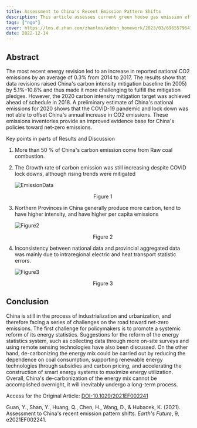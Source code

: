 ```yaml
---
title: Assessment to China's Recent Emission Pattern Shifts
description: This article assesses current green house gas emission effect considering recent developments such as the COVID-19 epidemic
tags: ["ngo"]
cover: https://lms.d.zhan.com/zhanlms/addon_homework/2023/03/696557964199e11032d7/cover.jpg
date: 2022-12-14
---
```


## Abstract

The most recent energy revision led to an increase in reported national CO2 emissions by an average of 0.3% from 2014 to 2017. The results show that data revisions raised China's carbon intensity mitigation baseline (in 2005) by 5.1%–10.8% and thus made it more challenging to fulfill the mitigation pledges. However, the 2020 carbon intensity mitigation target was achieved ahead of schedule in 2018. A preliminary estimate of China's national emissions for 2020 shows that the COVID-19 pandemic and lock down was not able to offset China's annual increase in CO2 emissions. These emissions inventories provide an improved evidence base for China's policies toward net-zero emissions.

Key points in parts of Results and Discussion

1. More than 50 % of China's carbon emission come from Raw coal combustion.
2. The Growth rate of carbon emission was still increasing despite COVID lock downs, although rising trends were mitigated

   ![EmissionData](https://lms.d.zhan.com/zhanlms/addon_homework/2023/03/602965564199e33692c2/emission-data.jpg)
   <center>Figure 1</center>

3. Northern Provinces in China generally produce more carbon, tend to have higher intensity, and have higher per capita emissions

   ![Figure2](https://lms.d.zhan.com/zhanlms/addon_homework/2023/03/903885564199e5266f08/figure2.png)
   <center>Figure 2</center>

4. Inconsistency between national data and provincial aggregated data was mainly due to intraregional electric and heat transport statistic errors.

   ![Figure3](https://lms.d.zhan.com/zhanlms/addon_homework/2023/03/619773764199e61914d7/figure3.png)
   <center>Figure 3</center>

## Conclusion

China is still in the process of industrialization and urbanization, and therefore facing a series of challenges on the road toward net-zero emissions. The first challenge for policymakers is to promote a systemic reform of its energy statistics. Suggestions for the reform of the energy statistics system, such as collecting data through more on-site surveys and using remote sensing technologies have also been discussed. On the other hand, de-carbonizing the energy mix could be carried out by reducing the dependence on coal consumption, supporting renewable energy technologies through subsidies and carbon pricing, and accelerating the construction of smart energy systems to maximize energy utilization. Overall, China's de-carbonization of the energy mix cannot be accomplished overnight, it will inevitably undergo a long-term process.

Access for the Original Article: [DOI-10.1029/2021EF002241](https://doi.org/10.1029/2021EF002241)

Guan, Y., Shan, Y., Huang, Q., Chen, H., Wang, D., & Hubacek, K. (2021). Assessment to China's recent emission pattern shifts. _Earth's Future_, 9, e2021EF002241.
